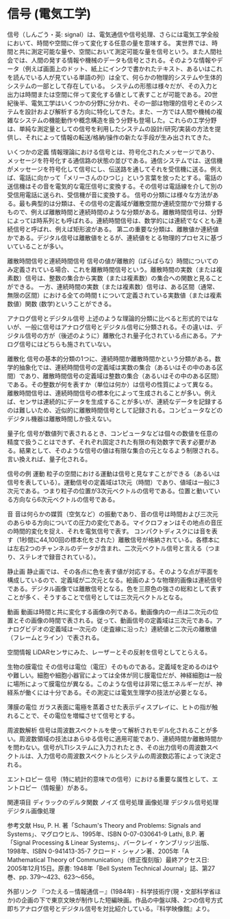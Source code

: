 # 信号 (電気工学)

信号（しんごう・英: signal）は、電気通信や信号処理、さらには電気工学全般において、時間や空間に伴って変化する任意の量を意味する。
実世界では、時間と共に測定可能な量や、空間において測定可能な量を信号という。また人間社会では、人間の発する情報や機械のデータも信号とされる。そのような情報やデータ（例えば画面上のドット、紙上にインクで書かれたテキスト、あるいはこれを読んでいる人が見ている単語の列）は全て、何らかの物理的システムや生体的システムの一部として存在している。
システムの形態は様々だが、その入力と出力は時間または空間に伴って変化する値として表すことが可能である。20世紀後半、電気工学はいくつかの分野に分かれ、その一部は物理的信号とそのシステムを設計および解析する方向に特化してきた。また、一方では人間や機械の複雑なシステムの機能動作や概念構造を扱う分野も登場した。これらの工学分野は、単純な測定量としての信号を利用したシステムの設計/研究/実装の方法を提供し、それによって情報の転送/格納/操作の新たな手段が生み出されてきた。

いくつかの定義
情報理論における信号とは、符号化されたメッセージであり、メッセージを符号化する通信路の状態の並びである。通信システムでは、送信機がメッセージを符号化して信号にし、伝送路を通してそれを受信機に送る。例えば、電話に向かって「メリーさんのひつじ」という言葉を放ったとする。電話の送信機はその音を電気的な電圧信号に変換する。その信号は電話線を介して別の受信用電話に送られ、受信機が音に変換する。
信号の分類には様々な方法がある。最も典型的は分類は、その信号の定義域が離散空間か連続空間かで分類するもので、例えば離散時間と連続時間のような分類がある。離散時間信号は、分野によっては時系列とも呼ばれる。連続時間信号は、数学的には連続でなくとも連続信号と呼ばれ、例えば矩形波がある。
第二の重要な分類は、離散値か連続値かである。デジタル信号は離散値をとるが、連続値をとる物理的プロセスに基づいていることが多い。

離散時間信号と連続時間信号
信号の値が離散的（ばらばらな）時間についてのみ定義されている場合、これを離散時間信号という。離散時間の実数（または複素数）信号は、整数の集合から実数（または複素数）の集合への関数と見ることができる。
一方、連続時間の実数（または複素数）信号は、ある区間（通常、無限の区間）における全ての時間 t について定義されている実数値（または複素数値）関数 (数学)ということができる。

アナログ信号とデジタル信号
上述のような理論的分類に比べると形式的ではないが、一般に信号はアナログ信号とデジタル信号に分類される。その違いは、デジタル信号の方が（後述のように）離散化され量子化されている点にある。アナログ信号にはどちらも施されていない。

離散化
信号の基本的分類の1つに、連続時間か離散時間かという分類がある。数学的抽象化では、連続時間信号の定義域は実数の集合（あるいはその中のある区間）であり、離散時間信号の定義域は整数の集合（あるいはその中のある区間）である。その整数が何を表すか（単位は何か）は信号の性質によって異なる。
離散時間信号は、連続時間信号の標本化によって生成されることが多い。例えば、センサは連続的にデータを生成することが多いが、連続なデータを記録するのは難しいため、近似的に離散時間信号として記録される。コンピュータなどのデジタル機器は離散時間しか扱えない。

量子化
信号が数値列で表されるとき、コンピュータなどは個々の数値を任意の精度で扱うことはできず、それぞれ固定された有限の有効数字で表す必要がある。結果として、そのような信号の値は有限な集合の元となるよう制限される。言い換えれば、量子化される。

信号の例
運動
粒子の空間における運動は信号と見なすことができる（あるいは信号を表している）。運動信号の定義域は1次元（時間）であり、値域は一般に3次元である。つまり粒子の位置が3次元ベクトルの信号である。位置と動いている方向なら6次元ベクトルの信号である。

音
音は何らかの媒質（空気など）の振動であり、音の信号は時間および三次元のあらゆる方向についての圧力の変化である。マイクロフォンはその地点の音圧の時間的変化を捉え、それを電気信号で表す。
コンパクトディスクには音を表す（1秒間に44,100回の標本化をされた）離散信号が格納されている。各標本には左右2つのチャンネルのデータが含まれ、二次元ベクトル信号と言える（つまり、ステレオで録音されている）。

静止画
静止画では、その各点に色を表す値が対応する。そのような点が平面を構成しているので、定義域が二次元となる。絵画のような物理的画像は連続信号である。デジタル画像では離散信号となる。色を三原色の強さの総和として表すことが多く、そうすることで信号としては三次元ベクトルとなる。

動画
動画は時間と共に変化する画像の列である。動画像内の一点は二次元の位置とその画像の時間で表される。従って、動画信号の定義域は三次元である。アナログビデオの定義域は一次元の（走査線に沿った）連続値と二次元の離散値（フレームとライン）で表される。

空間情報
LiDARセンサにみた、レーザーとその反射を信号としてとらえる。

生物の膜電位
その信号は電位（電圧）そのものである。定義域を定めるのはやや難しい。細胞や細胞小器官によっては全体が同じ膜電位だが、神経細胞は一般に場所によって膜電位が異なる。このような信号は非常に低エネルギーだが、神経系が働くには十分である。その測定には電気生理学の技法が必要となる。

薄膜の電位
ガラス表面に電極を蒸着させた表示ディスプレイに、ヒトの指が触れることで、その電位を増幅させて信号とする。

周波数解析
信号は周波数スペクトルを使って解析されモデル化されることが多い。周波数領域の技法はあらゆる信号に適用可能であり、連続時間か離散時間かを問わない。信号がLTIシステムに入力されたとき、その出力信号の周波数スペクトルは、入力信号の周波数スペクトルとシステムの周波数応答によって決定される。

エントロピー
信号（特に統計的意味での信号）における重要な属性として、エントロピー（情報量）がある。

関連項目
ディラックのデルタ関数
ノイズ
信号処理
画像処理
デジタル信号処理
デジタル画像処理

参考文献
Hsu, P. H. 著「Schaum's Theory and Problems: Signals and Systems」、マグロウヒル、1995年、ISBN 0-07-030641-9
Lathi, B.P. 著「Signal Processing & Linear Systems」、バークレイ・ケンブリッジ出版、1998年、ISBN 0-941413-35-7
クロード・シャノン著、2005年「A Mathematical Theory of Communication」（修正復刻版）最終アクセス日: 2005年12月15日。原書: 1948年「Bell System Technical Journal」誌、第27巻、pp. 379～423、623～656。

外部リンク
『つたえる－情報通信－』(1984年) - 科学技術庁(現・文部科学省ほか)の企画の下で東京文映が制作した短編映画。作品の中盤以降、2つの信号方式即ちアナログ信号とデジタル信号を対比紹介している。『科学映像館』より。